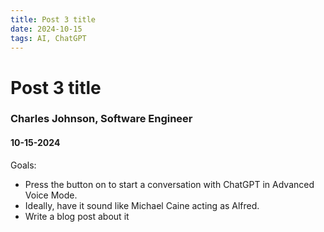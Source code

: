 ```yaml
---
title: Post 3 title
date: 2024-10-15
tags: AI, ChatGPT
---
```


# Post 3 title

### Charles Johnson, Software Engineer

#### 10-15-2024

Goals:

- Press the button on to start a conversation with ChatGPT in Advanced Voice Mode.
- Ideally, have it sound like Michael Caine acting as Alfred.
- Write a blog post about it
